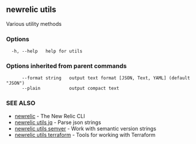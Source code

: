 ## newrelic utils

Various utility methods

### Options

```
  -h, --help   help for utils
```

### Options inherited from parent commands

```
      --format string   output text format [JSON, Text, YAML] (default "JSON")
      --plain           output compact text
```

### SEE ALSO

* [newrelic](newrelic.md)	 - The New Relic CLI
* [newrelic utils jq](newrelic_utils_jq.md)	 - Parse json strings
* [newrelic utils semver](newrelic_utils_semver.md)	 - Work with semantic version strings
* [newrelic utils terraform](newrelic_utils_terraform.md)	 - Tools for working with Terraform

